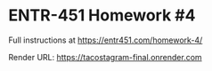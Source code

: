 # ENTR-451 Homework #4

Full instructions at https://entr451.com/homework-4/


Render URL: https://tacostagram-final.onrender.com